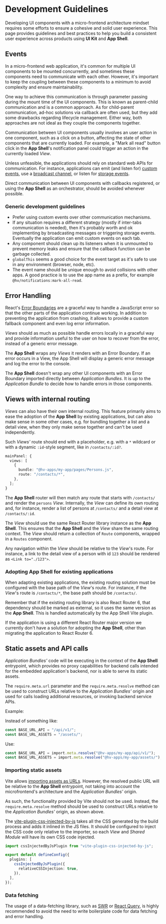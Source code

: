 # Development Guidelines

Developing UI components with a micro-frontend architecture mindset requires some efforts to ensure a cohesive and solid user experience.
This page provides guidelines and best practices to help you build a consistent user experience across products using **UI Kit** and **App Shell**.

## Events

In a micro-frontend web application, it's common for multiple UI components to be mounted concurrently, and sometimes these components need to communicate with each other. However, it's important to keep the coupling between these components to a minimum to avoid complexity and ensure maintainability.

One way to achieve this communication is through parameter passing during the mount time of the UI components. This is known as parent-child communication and is a common approach. As for child-parent communication, ad-hoc solutions via callback are often used, but they add some drawbacks regarding lifecycle management. Either way, both approaches are not ideal as they couple the components together.

Communication between UI components usually involves an user action in one component, such as a click on a button, affecting the state of other components that are currently loaded. For example, a "Mark all read" button click in the **App Shell**'s notification panel could trigger an action in the currently loaded _View_.

Unless unfeasible, the applications should rely on standard web APIs for communication. For instance, applications can emit (and listen for) [custom events](https://developer.mozilla.org/en-US/docs/Web/API/CustomEvent), use a [broadcast channel](https://developer.mozilla.org/en-US/docs/Web/API/Broadcast_Channel_API), or listen for [storage events](https://developer.mozilla.org/en-US/docs/Web/API/Window/storage_event).

Direct communication between UI components with callbacks registered, or using the **App Shell** as an orchestrator, should be avoided whenever possible.

### Generic development guidelines

- Prefer using custom events over other communication mechanisms.
- If any situation requires a different strategy (mostly if inter-tabs communication is needed), then it's probably worth and ok implementing by broadcasting messages or triggering storage events. Eventually the application can emit custom events on each tab.
- Any component should clean up its listeners when it is unmounted to prevent memory leaks and ensure that the callback function can be garbage collected.
- `globalThis` seems a good choice for the event target as it's safe to use in any environment (browser, node, etc).
- The event name should be unique enough to avoid collisions with other apps. A good practice is to use the app name as a prefix, for example `@hv/notifications:mark-all-read`.

## Error Handling

React's [Error Boundaries](https://react.dev/reference/react/Component#catching-rendering-errors-with-an-error-boundary) are a graceful way to handle a JavaScript error so that the other parts of the application continue working. In addition to preventing the application from crashing, it allows to provide a custom fallback component and even log error information.

_Views_ should as much as possible handle errors locally in a graceful way and provide information useful to the user on how to recover from the error, instead of a generic error message.

The **App Shell** wraps any _Views_ it renders with an Error Boundary. If an error occurs in a View, the App Shell will display a generic error message and log the error to the console.

The **App Shell** doesn't wrap any other UI components with an Error Boundary imported directly between _Application Bundles_. It is up to the _Application Bundle_ to decide how to handle errors in those components.

## Views with internal routing

_Views_ can also have their own internal routing. This feature primarily aims to ease the adoption of the **App Shell** by existing applications, but can also make sense in some other cases, e.g. for bundling together a list and a detail view, when they only make sense together and can't be used independently.

Such _Views'_ route should end with a placeholder, e.g. with a `*` wildcard or with a dynamic `:id`-style segment, like in `/contacts/:id?`.

```ts
mainPanel: {
  views: [
    {
      bundle: "@hv-apps/my-app/pages/Persons.js",
      route: "/contacts/*",
    },
  ];
}
```

The **App Shell** router will then match any route that starts with `/contacts/` and render the `persons` _View_. Internally, the _View_ can define its own routing and, for instance, render a list of persons at `/contacts/` and a detail view at `/contacts/:id`.

The _View_ should use the same React Router library instance as the **App Shell**. This ensures that the **App Shell** and the _View_ share the same routing context. The _View_ should return a collection of `Route` components, wrapped in a `Routes` component.

Any navigation within the _View_ should be relative to the _View_'s route. For instance, a link to the detail view of a person with id `123` should be rendered as `<Link to="./123">`.

### Adopting App Shell for existing applications

When adapting existing applications, the existing routing solution must be configured with the base path of the _View_'s route. For instance, if the _View_'s route is `/contacts/*`, the base path should be `/contacts/`.

Remember that if the existing routing library is also React Router 6, that dependency should be marked as external, so it uses the same version as the **App Shell**. This is handled automatically by the App Shell Vite plugin.

If the application is using a different React Router major version we currently don't have a solution for adopting the **App Shell**, other than migrating the application to React Router 6.

## Static assets and API calls

_Application Bundles'_ code will be executing in the context of the **App Shell** entrypoint, which provides no proxy capabilities for backend calls intended for the embedded application's backend, nor is able to serve its static assets.

The `require.meta.url` parameter and the `require.meta.resolve` method can be used to construct URLs relative to the _Application Bundles'_ origin and used for calls loading additional resources, or invoking backend service APIs.

Example:

Instead of something like:

```ts
const BASE_URL_API = "/api/v1/";
const BASE_URL_ASSETS = "/assets/";
```

Use:

```ts
const BASE_URL_API = import.meta.resolve("@hv-apps/my-app/api/v1/");
const BASE_URL_ASSETS = import.meta.resolve("@hv-apps/my-app/assets/");
```

### Importing static assets

Vite allows [importing assets as URLs](https://vitejs.dev/guide/assets.html#importing-asset-as-url). However, the resolved public URL will be relative to the **App Shell** entrypoint, not taking into account the microfrontend's architecture and the _Application Bundles'_ origin.

As such, the functionality provided by Vite should not be used. Instead, the `require.meta.resolve` method should be used to construct URLs relative to the _Application Bundles'_ origin, as shown above.

The [vite-plugin-css-injected-by-js](https://github.com/marco-prontera/vite-plugin-css-injected-by-js) takes all the CSS generated by the build process and adds it inlined in the JS files.
It should be configured to inject the CSS code only relative to the importer, so each _View_ and _Shared Module_ will have its own CSS code injected.

```ts
import cssInjectedByJsPlugin from "vite-plugin-css-injected-by-js";

export default defineConfig({
  plugins: [
    cssInjectedByJsPlugin({
      relativeCSSInjection: true,
    }),
  ],
});
```

### Data fetching

The usage of a data-fetching library, such as [SWR](https://swr.vercel.app/) or [React Query](https://react-query.tanstack.com/), is highly recommended to avoid the need to write boilerplate code for data fetching and error handling.
